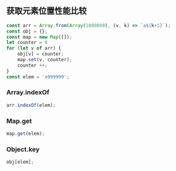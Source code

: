 ## 获取元素位置性能比较

```javascript
const arr = Array.from(Array(1000000), (v, k) => `a${k+1}`);
const obj = {};
const map = new Map([]);
let counter = 0
for (let v of arr) {
    obj[v] = counter;
    map.set(v, counter);
    counter ++;
}
const elem = 'a999999';
```

### Array.indexOf

```javascript
arr.indexOf(elem);
```

### Map.get

```javascript
map.get(elem);
```

### Object.key

```javascript
obj[elem];
```
